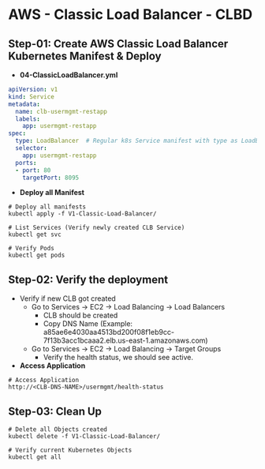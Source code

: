 # AWS - Classic Load Balancer - CLBD

## Step-01: Create AWS Classic Load Balancer Kubernetes Manifest & Deploy
- **04-ClassicLoadBalancer.yml**
```yml
apiVersion: v1
kind: Service
metadata:
  name: clb-usermgmt-restapp
  labels:
    app: usermgmt-restapp
spec:
  type: LoadBalancer  # Regular k8s Service manifest with type as LoadBalancer
  selector:
    app: usermgmt-restapp     
  ports:
  - port: 80
    targetPort: 8095
```
- **Deploy all Manifest**
```
# Deploy all manifests
kubectl apply -f V1-Classic-Load-Balancer/

# List Services (Verify newly created CLB Service)
kubectl get svc

# Verify Pods
kubectl get pods
```

## Step-02: Verify the deployment
- Verify if new CLB got created 
  - Go to  Services -> EC2 -> Load Balancing -> Load Balancers 
    - CLB should be created
    - Copy DNS Name (Example: a85ae6e4030aa4513bd200f08f1eb9cc-7f13b3acc1bcaaa2.elb.us-east-1.amazonaws.com)
  - Go to  Services -> EC2 -> Load Balancing -> Target Groups
    - Verify the health status, we should see active. 
- **Access Application** 
```
# Access Application
http://<CLB-DNS-NAME>/usermgmt/health-status
```    

## Step-03: Clean Up 
```
# Delete all Objects created
kubectl delete -f V1-Classic-Load-Balancer/

# Verify current Kubernetes Objects
kubectl get all
```